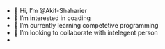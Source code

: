 - 👋 Hi, I’m @Akif-Shaharier
- 👀 I’m interested in coading
- 🌱 I’m currently learning competetive programming
- 💞️ I’m looking to collaborate with intelegent person
-

<!---
Akif-Shaharier/Akif-Shaharier is a ✨ special ✨ repository because its `README.md` (this file) appears on your GitHub profile.
You can click the Preview link to take a look at your changes.
--->
